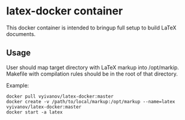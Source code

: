 # latex-docker container

This docker container is intended to bringup full setup to build LaTeX documents.

## Usage

User should map target directory with LaTeX markup into /opt/markip.
Makefile with compilation rules should be in the root of that directory.

Example:
```
docker pull vyivanov/latex-docker:master
docker create -v /path/to/local/markup:/opt/markup --name=latex vyivanov/latex-docker:master
docker start -a latex
```
